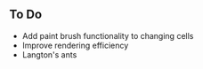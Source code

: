 ## To Do

- Add paint brush functionality to changing cells
- Improve rendering efficiency 
- Langton's ants